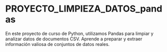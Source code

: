 # PROYECTO_LIMPIEZA_DATOS_pandas
En este proyecto de curso de Python, utilizamos Pandas para limpiar y analizar datos de documentos CSV. Aprende a preparar y extraer información valiosa de conjuntos de datos reales.
